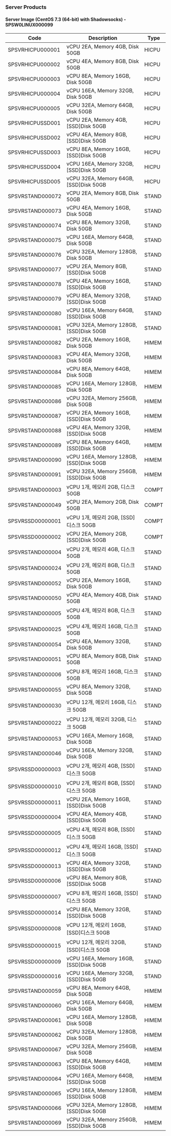 ### Server Products
#### Server Image (CentOS 7.3 (64-bit) with Shadowsocks) - SPSW0LINUX000099

Code | Description | Type
-- | -- | --
SPSVRHICPU000001 | vCPU 2EA, Memory 4GB, Disk 50GB | HICPU
SPSVRHICPU000002 | vCPU 4EA, Memory 8GB, Disk 50GB | HICPU
SPSVRHICPU000003 | vCPU 8EA, Memory 16GB, Disk 50GB | HICPU
SPSVRHICPU000004 | vCPU 16EA, Memory 32GB, Disk 50GB | HICPU
SPSVRHICPU000005 | vCPU 32EA, Memory 64GB, Disk 50GB | HICPU
SPSVRHICPUSSD001 | vCPU 2EA, Memory 4GB, [SSD]Disk 50GB | HICPU
SPSVRHICPUSSD002 | vCPU 4EA, Memory 8GB, [SSD]Disk 50GB | HICPU
SPSVRHICPUSSD003 | vCPU 8EA, Memory 16GB, [SSD]Disk 50GB | HICPU
SPSVRHICPUSSD004 | vCPU 16EA, Memory 32GB, [SSD]Disk 50GB | HICPU
SPSVRHICPUSSD005 | vCPU 32EA, Memory 64GB, [SSD]Disk 50GB | HICPU
SPSVRSTAND000072 | vCPU 2EA, Memory 8GB, Disk 50GB | STAND
SPSVRSTAND000073 | vCPU 4EA, Memory 16GB, Disk 50GB | STAND
SPSVRSTAND000074 | vCPU 8EA, Memory 32GB, Disk 50GB | STAND
SPSVRSTAND000075 | vCPU 16EA, Memory 64GB, Disk 50GB | STAND
SPSVRSTAND000076 | vCPU 32EA, Memory 128GB, Disk 50GB | STAND
SPSVRSTAND000077 | vCPU 2EA, Memory 8GB, [SSD]Disk 50GB | STAND
SPSVRSTAND000078 | vCPU 4EA, Memory 16GB, [SSD]Disk 50GB | STAND
SPSVRSTAND000079 | vCPU 8EA, Memory 32GB, [SSD]Disk 50GB | STAND
SPSVRSTAND000080 | vCPU 16EA, Memory 64GB, [SSD]Disk 50GB | STAND
SPSVRSTAND000081 | vCPU 32EA, Memory 128GB, [SSD]Disk 50GB | STAND
SPSVRSTAND000082 | vCPU 2EA, Memory 16GB, Disk 50GB | HIMEM
SPSVRSTAND000083 | vCPU 4EA, Memory 32GB, Disk 50GB | HIMEM
SPSVRSTAND000084 | vCPU 8EA, Memory 64GB, Disk 50GB | HIMEM
SPSVRSTAND000085 | vCPU 16EA, Memory 128GB, Disk 50GB | HIMEM
SPSVRSTAND000086 | vCPU 32EA, Memory 256GB, Disk 50GB | HIMEM
SPSVRSTAND000087 | vCPU 2EA, Memory 16GB, [SSD]Disk 50GB | HIMEM
SPSVRSTAND000088 | vCPU 4EA, Memory 32GB, [SSD]Disk 50GB | HIMEM
SPSVRSTAND000089 | vCPU 8EA, Memory 64GB, [SSD]Disk 50GB | HIMEM
SPSVRSTAND000090 | vCPU 16EA, Memory 128GB, [SSD]Disk 50GB | HIMEM
SPSVRSTAND000091 | vCPU 32EA, Memory 256GB, [SSD]Disk 50GB | HIMEM
SPSVRSTAND000003 | vCPU 1개, 메모리 2GB, 디스크 50GB | COMPT
SPSVRSTAND000049 | vCPU 2EA, Memory 2GB, Disk 50GB | COMPT
SPSVRSSD00000001 | vCPU 1개, 메모리 2GB, [SSD]디스크 50GB | COMPT
SPSVRSSD00000002 | vCPU 2EA, Memory 2GB, [SSD]Disk 50GB | COMPT
SPSVRSTAND000004 | vCPU 2개, 메모리 4GB, 디스크 50GB | STAND
SPSVRSTAND000024 | vCPU 2개, 메모리 8GB, 디스크 50GB | STAND
SPSVRSTAND000052 | vCPU 2EA, Memory 16GB, Disk 50GB | STAND
SPSVRSTAND000050 | vCPU 4EA, Memory 4GB, Disk 50GB | STAND
SPSVRSTAND000005 | vCPU 4개, 메모리 8GB, 디스크 50GB | STAND
SPSVRSTAND000025 | vCPU 4개, 메모리 16GB, 디스크 50GB | STAND
SPSVRSTAND000054 | vCPU 4EA, Memory 32GB, Disk 50GB | STAND
SPSVRSTAND000051 | vCPU 8EA, Memory 8GB, Disk 50GB | STAND
SPSVRSTAND000006 | vCPU 8개, 메모리 16GB, 디스크 50GB | STAND
SPSVRSTAND000055 | vCPU 8EA, Memory 32GB, Disk 50GB | STAND
SPSVRSTAND000030 | vCPU 12개, 메모리 16GB, 디스크 50GB | STAND
SPSVRSTAND000022 | vCPU 12개, 메모리 32GB, 디스크 50GB | STAND
SPSVRSTAND000053 | vCPU 16EA, Memory 16GB, Disk 50GB | STAND
SPSVRSTAND000046 | vCPU 16EA, Memory 32GB, Disk 50GB | STAND
SPSVRSSD00000003 | vCPU 2개, 메모리 4GB, [SSD]디스크 50GB | STAND
SPSVRSSD00000010 | vCPU 2개, 메모리 8GB, [SSD]디스크 50GB | STAND
SPSVRSSD00000011 | vCPU 2EA, Memory 16GB, [SSD]Disk 50GB | STAND
SPSVRSSD00000004 | vCPU 4EA, Memory 4GB, [SSD]Disk 50GB | STAND
SPSVRSSD00000005 | vCPU 4개, 메모리 8GB, [SSD]디스크 50GB | STAND
SPSVRSSD00000012 | vCPU 4개, 메모리 16GB, [SSD]디스크 50GB | STAND
SPSVRSSD00000013 | vCPU 4EA, Memory 32GB, [SSD]Disk 50GB | STAND
SPSVRSSD00000006 | vCPU 8EA, Memory 8GB, [SSD]Disk 50GB | STAND
SPSVRSSD00000007 | vCPU 8개, 메모리 16GB, [SSD]디스크 50GB | STAND
SPSVRSSD00000014 | vCPU 8EA, Memory 32GB, [SSD]Disk 50GB | STAND
SPSVRSSD00000008 | vCPU 12개, 메모리 16GB, [SSD]디스크 50GB | STAND
SPSVRSSD00000015 | vCPU 12개, 메모리 32GB, [SSD]디스크 50GB | STAND
SPSVRSSD00000009 | vCPU 16EA, Memory 16GB, [SSD]Disk 50GB | STAND
SPSVRSSD00000016 | vCPU 16EA, Memory 32GB, [SSD]Disk 50GB | STAND
SPSVRSTAND000059 | vCPU 8EA, Memory 64GB, Disk 50GB | HIMEM
SPSVRSTAND000060 | vCPU 16EA, Memory 64GB, Disk 50GB | HIMEM
SPSVRSTAND000061 | vCPU 16EA, Memory 128GB, Disk 50GB | HIMEM
SPSVRSTAND000062 | vCPU 32EA, Memory 128GB, Disk 50GB | HIMEM
SPSVRSTAND000067 | vCPU 32EA, Memory 256GB, Disk 50GB | HIMEM
SPSVRSTAND000063 | vCPU 8EA, Memory 64GB, [SSD]Disk 50GB | HIMEM
SPSVRSTAND000064 | vCPU 16EA, Memory 64GB, [SSD]Disk 50GB | HIMEM
SPSVRSTAND000065 | vCPU 16EA, Memory 128GB, [SSD]Disk 50GB | HIMEM
SPSVRSTAND000066 | vCPU 32EA, Memory 128GB, [SSD]Disk 50GB | HIMEM
SPSVRSTAND000069 | vCPU 32EA, Memory 256GB, [SSD]Disk 50GB | HIMEM
